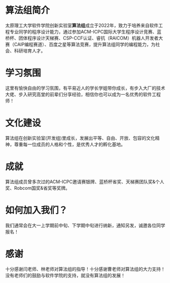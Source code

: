 # 算法组简介
太原理工大学软件学院创新实验室**算法组**成立于2022年，致力于培养来自软件工程专业同学的程序设计能力，通过参加ACM-ICPC国际大学生程序设计竞赛、蓝桥杯、团体程序设计天梯赛、CSP-CCF认证、睿抗（RAICOM）机器人开发者大赛（CAIP编程赛道）、百度之星等算法竞赛，提升算法组同学的编程能力，为社会、科研培育人才。
# 学习氛围
这里有愉快自由的学习氛围，有平易近人的学长学姐带你成长，有步入大厂的技术大佬、步入研究高堂的前辈们分享经验，相信你也可以成为一名优秀的软件工程师！ 
# 文化建设
算法组在创新实验室(开发组)里成长，发展出平等、自由、开放、包容的文化精神，尊重每一位成员的人格和个性，是优秀人才的孵化基地。
# 成就
算法组成员曾多次过的ACM-ICPC邀请赛银牌、蓝桥杯省奖、天梯赛团队奖&个人奖、Robcom国奖&省奖等奖牌。
# 如何加入我们？
我们通常会在大一上学期前中旬、下学期中旬进行纳新，通知另发，诚邀各位同学报名！
# 感谢
十分感谢闫老师、林老师对算法组的指导！十分感谢曹老师对算法组的大力支持！没有老师们的鼓励与软件学院的支持，就没有算法组的发展！
